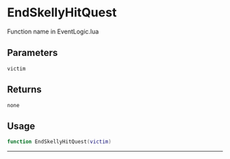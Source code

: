 # EndSkellyHitQuest
Function name in EventLogic.lua
## Parameters
`victim`
## Returns
`none`
## Usage
```lua
function EndSkellyHitQuest(victim)
```
---
